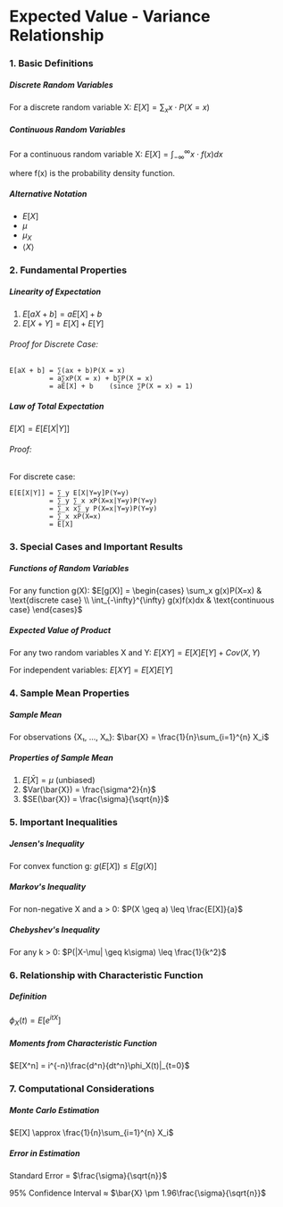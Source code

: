 #  Expected Value - Variance Relationship

### 1. Basic Definitions

##### Discrete Random Variables
For a discrete random variable X:
$E[X] = \sum_{x} x \cdot P(X = x)$

##### Continuous Random Variables
For a continuous random variable X:
$E[X] = \int_{-\infty}^{\infty} x \cdot f(x) dx$

where f(x) is the probability density function.

##### Alternative Notation
- $E[X]$
- $\mu$
- $\mu_X$
- $\langle X \rangle$

### 2. Fundamental Properties

##### Linearity of Expectation
1. $E[aX + b] = aE[X] + b$
2. $E[X + Y] = E[X] + E[Y]$

###### Proof for Discrete Case:
```
E[aX + b] = ∑(ax + b)P(X = x)
          = a∑xP(X = x) + b∑P(X = x)
          = aE[X] + b    (since ∑P(X = x) = 1)
```

##### Law of Total Expectation
$E[X] = E[E[X|Y]]$

###### Proof:
For discrete case:
```
E[E[X|Y]] = ∑_y E[X|Y=y]P(Y=y)
          = ∑_y ∑_x xP(X=x|Y=y)P(Y=y)
          = ∑_x x∑_y P(X=x|Y=y)P(Y=y)
          = ∑_x xP(X=x)
          = E[X]
```

### 3. Special Cases and Important Results

##### Functions of Random Variables
For any function g(X):
$E[g(X)] = \begin{cases} 
\sum_x g(x)P(X=x) & \text{discrete case} \\
\int_{-\infty}^{\infty} g(x)f(x)dx & \text{continuous case}
\end{cases}$

##### Expected Value of Product
For any two random variables X and Y:
$E[XY] = E[X]E[Y] + Cov(X,Y)$

For independent variables:
$E[XY] = E[X]E[Y]$

### 4. Sample Mean Properties

##### Sample Mean
For observations {X₁, ..., Xₙ}:
$\bar{X} = \frac{1}{n}\sum_{i=1}^{n} X_i$

##### Properties of Sample Mean
1. $E[\bar{X}] = \mu$ (unbiased)
2. $Var(\bar{X}) = \frac{\sigma^2}{n}$
3. $SE(\bar{X}) = \frac{\sigma}{\sqrt{n}}$


### 5. Important Inequalities

##### Jensen's Inequality
For convex function g:
$g(E[X]) \leq E[g(X)]$

##### Markov's Inequality
For non-negative X and a > 0:
$P(X \geq a) \leq \frac{E[X]}{a}$

##### Chebyshev's Inequality
For any k > 0:
$P(|X-\mu| \geq k\sigma) \leq \frac{1}{k^2}$

### 6. Relationship with Characteristic Function

##### Definition
$\phi_X(t) = E[e^{itX}]$

##### Moments from Characteristic Function
$E[X^n] = i^{-n}\frac{d^n}{dt^n}\phi_X(t)|_{t=0}$

### 7. Computational Considerations

##### Monte Carlo Estimation
$E[X] \approx \frac{1}{n}\sum_{i=1}^{n} X_i$

##### Error in Estimation
Standard Error = $\frac{\sigma}{\sqrt{n}}$

95% Confidence Interval ≈ $\bar{X} \pm 1.96\frac{\sigma}{\sqrt{n}}$